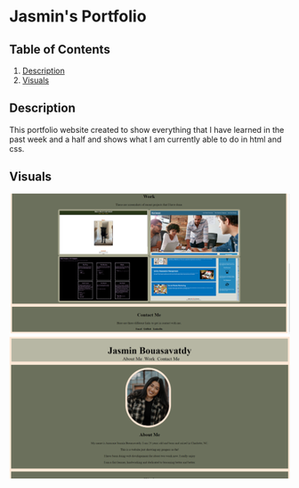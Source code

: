 # Jasmin's Portfolio



## Table of Contents
 1. [Description](#Description)
 2. [Visuals](#Visuals)
 

 ## Description
 This portfolio website created to show everything that I have learned in the past week and a half and shows what I am currently able to do in html and css.

 ## Visuals
 ![A screenshot of the top of the site](./assets/images/portfolioTop.png)
 ![A screenshot of the bottom of the site](./assets/images/portfolioBottom.png)